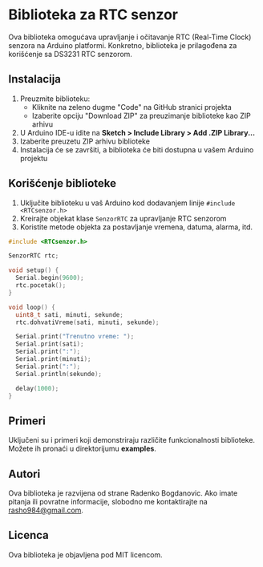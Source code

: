 # Biblioteka za RTC senzor

Ova biblioteka omogućava upravljanje i očitavanje RTC (Real-Time Clock) senzora na Arduino platformi. Konkretno, biblioteka je prilagođena za korišćenje sa DS3231 RTC senzorom.

## Instalacija

1. Preuzmite biblioteku:
   - Kliknite na zeleno dugme "Code" na GitHub stranici projekta
   - Izaberite opciju "Download ZIP" za preuzimanje biblioteke kao ZIP arhivu
2. U Arduino IDE-u idite na **Sketch > Include Library > Add .ZIP Library...**
3. Izaberite preuzetu ZIP arhivu biblioteke
4. Instalacija će se završiti, a biblioteka će biti dostupna u vašem Arduino projektu

## Korišćenje biblioteke

1. Uključite biblioteku u vaš Arduino kod dodavanjem linije `#include <RTCsenzor.h>`
2. Kreirajte objekat klase `SenzorRTC` za upravljanje RTC senzorom
3. Koristite metode objekta za postavljanje vremena, datuma, alarma, itd.

```cpp
#include <RTCsenzor.h>

SenzorRTC rtc;

void setup() {
  Serial.begin(9600);
  rtc.pocetak();
}

void loop() {
  uint8_t sati, minuti, sekunde;
  rtc.dohvatiVreme(sati, minuti, sekunde);

  Serial.print("Trenutno vreme: ");
  Serial.print(sati);
  Serial.print(":");
  Serial.print(minuti);
  Serial.print(":");
  Serial.println(sekunde);

  delay(1000);
}
```

## Primeri

Uključeni su i primeri koji demonstriraju različite funkcionalnosti biblioteke. Možete ih pronaći u direktorijumu **examples**.

## Autori

Ova biblioteka je razvijena od strane Radenko Bogdanovic. Ako imate pitanja ili povratne informacije, slobodno me kontaktirajte na rasho984@gmail.com.

## Licenca

Ova biblioteka je objavljena pod MIT licencom.
